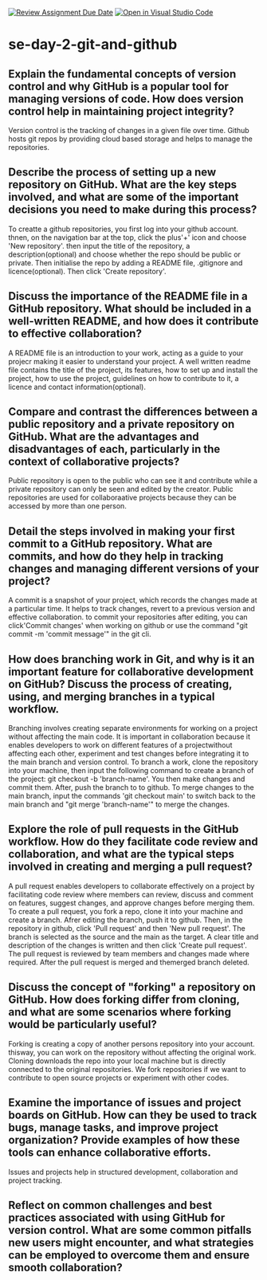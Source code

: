[![Review Assignment Due Date](https://classroom.github.com/assets/deadline-readme-button-22041afd0340ce965d47ae6ef1cefeee28c7c493a6346c4f15d667ab976d596c.svg)](https://classroom.github.com/a/8wgCKhpZ)
[![Open in Visual Studio Code](https://classroom.github.com/assets/open-in-vscode-2e0aaae1b6195c2367325f4f02e2d04e9abb55f0b24a779b69b11b9e10269abc.svg)](https://classroom.github.com/online_ide?assignment_repo_id=18387839&assignment_repo_type=AssignmentRepo)
# se-day-2-git-and-github
## Explain the fundamental concepts of version control and why GitHub is a popular tool for managing versions of code. How does version control help in maintaining project integrity?
Version control is the tracking of changes in a given file over time. Github hosts git repos by providing cloud based storage and helps to manage the repositories.
## Describe the process of setting up a new repository on GitHub. What are the key steps involved, and what are some of the important decisions you need to make during this process?
To creatte a github repositories, you first log into your github account. thnen, on the navigation bar at the top, click the plus'+' icon and choose 'New repository'. then input the title of the repository, a description(optional) and choose whether the repo should be public or private. Then initialise the repo by adding a README file, .gitignore and licence(optional). Then click 'Create repository'.
## Discuss the importance of the README file in a GitHub repository. What should be included in a well-written README, and how does it contribute to effective collaboration?
A README file is an introduction to your work, acting as a guide to your projecr making it easier to understand your project. A well written readme file contains the title of the project, its features, how to set up and install the project, how to use the project, guidelines on how to contribute to it, a licence and contact information(optional).
## Compare and contrast the differences between a public repository and a private repository on GitHub. What are the advantages and disadvantages of each, particularly in the context of collaborative projects?
Public repository is open to the public who can see it and contribute while a private repository can only be seen and edited by the creator. Public repositories are used for collaboraative projects because they can be accessed by more than one person.
## Detail the steps involved in making your first commit to a GitHub repository. What are commits, and how do they help in tracking changes and managing different versions of your project?
A commit is a snapshot of your project, which records the changes made at a particular time. It helps to track changes, revert to a previous version and effective collaboration. to commit your repositories after editing, you can click'Commit changes' when working on  github or use the command "git commit -m 'commit message'" in the git cli.
## How does branching work in Git, and why is it an important feature for collaborative development on GitHub? Discuss the process of creating, using, and merging branches in a typical workflow.
Branching involves creating separate environments for working on a project without affecting the main code. It is important in collaboration because it enables developers to work on different features of a projectwithout affecting each other, experiment and test changes before integrating it to the main branch and version control. To branch a work, clone the repository into your machine, then input the following command to create a branch of the project: git checkout -b 'branch-name'. You then make changes and commit them. After, push the branch to to github. To merge changes to the main branch, input the commands 'git checkout main' to switch back to the main branch and "git merge 'branch-name'" to merge the changes. 
## Explore the role of pull requests in the GitHub workflow. How do they facilitate code review and collaboration, and what are the typical steps involved in creating and merging a pull request?
A pull request enables developers to collaborate effectively on a project by facilitating code review where members can review, discuss and comment on features, suggest changes, and approve changes before merging them. To create a pull request, you fork a repo, clone it into your machine and create a branch. Afrer editing the branch, push it to github. Then, in the repository in github, click 'Pull request' and then 'New pull request'. The branch is selected as the source and the main as the target. A clear title and description of the changes is written and then click 'Create pull request'. The pull request is reviewed by team members and changes made where required. After the pull request is merged and themerged branch deleted.
## Discuss the concept of "forking" a repository on GitHub. How does forking differ from cloning, and what are some scenarios where forking would be particularly useful?
Forking is creating a copy of another persons repository into your account. thisway, you can work on the repository without affecting the original work. Cloning downloads the repo into your local machine but is directly connected to the original repositories. We fork repositories if we want to contribute to open source projects or experiment with other codes.
## Examine the importance of issues and project boards on GitHub. How can they be used to track bugs, manage tasks, and improve project organization? Provide examples of how these tools can enhance collaborative efforts.
Issues and projects help in structured development, collaboration and project tracking.
## Reflect on common challenges and best practices associated with using GitHub for version control. What are some common pitfalls new users might encounter, and what strategies can be employed to overcome them and ensure smooth collaboration?
